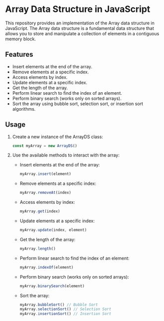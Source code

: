 # Array Data Structure in JavaScript

This repository provides an implementation of the Array data structure in JavaScript. The Array data structure is a fundamental data structure that allows you to store and manipulate a collection of elements in a contiguous memory block.

## Features

- Insert elements at the end of the array.
- Remove elements at a specific index.
- Access elements by index.
- Update elements at a specific index.
- Get the length of the array.
- Perform linear search to find the index of an element.
- Perform binary search (works only on sorted arrays).
- Sort the array using bubble sort, selection sort, or insertion sort algorithms.

## Usage

1. Create a new instance of the ArrayDS class:

   ```javascript
   const myArray = new ArrayDS()
   ```

2. Use the available methods to interact with the array:

   - Insert elements at the end of the array:

     ```javascript
     myArray.insert(element)
     ```

   - Remove elements at a specific index:

     ```javascript
     myArray.removeAt(index)
     ```

   - Access elements by index:

     ```javascript
     myArray.get(index)
     ```

   - Update elements at a specific index:

     ```javascript
     myArray.update(index, element)
     ```

   - Get the length of the array:

     ```javascript
     myArray.length()
     ```

   - Perform linear search to find the index of an element:

     ```javascript
     myArray.indexOf(element)
     ```

   - Perform binary search (works only on sorted arrays):

     ```javascript
     myArray.binarySearch(element)
     ```

   - Sort the array:
     ```javascript
     myArray.bubbleSort() // Bubble Sort
     myArray.selectionSort() // Selection Sort
     myArray.insertionSort() // Insertion Sort
     ```


